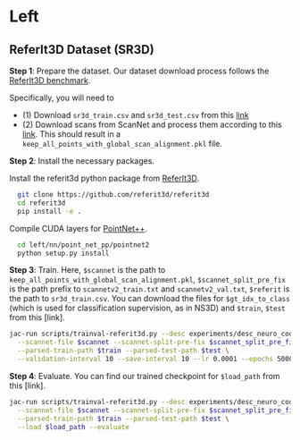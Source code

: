 # Left

## ReferIt3D Dataset (SR3D)

**Step 1**: Prepare the dataset. Our dataset download process follows the [ReferIt3D benchmark](https://github.com/referit3d/referit3d).

Specifically, you will need to
- (1) Download `sr3d_train.csv` and `sr3d_test.csv` from this [link](https://drive.google.com/drive/folders/1DS4uQq7fCmbJHeE-rEbO8G1-XatGEqNV)
- (2) Download scans from ScanNet and process them according to this [link](https://github.com/referit3d/referit3d/blob/eccv/referit3d/data/scannet/README.md). This should result in a `keep_all_points_with_global_scan_alignment.pkl` file.


**Step 2**: Install the necessary packages.


Install the referit3d python package from [ReferIt3D](https://github.com/referit3d/referit3d).
```bash
  git clone https://github.com/referit3d/referit3d
  cd referit3d
  pip install -e .
```

Compile CUDA layers for [PointNet++](http://arxiv.org/abs/1706.02413).
```bash
  cd left/nn/point_net_pp/pointnet2
  python setup.py install
```

**Step 3**: Train. Here, `$scannet` is the path to `keep_all_points_with_global_scan_alignment.pkl`, `$scannet_split_pre_fix` is the path prefix to `scannetv2_train.txt` and `scannetv2_val.txt`, `$referit` is the path to `sr3d_train.csv`. You can download the files for `$gt_idx_to_class` (which is used for classification supervision, as in NS3D) and `$train`, `$test` from this [link].

```bash
jac-run scripts/trainval-referit3d.py --desc experiments/desc_neuro_codex_referit3d.py \
  --scannet-file $scannet --scannet-split-pre-fix $scannet_split_pre_fix --referit3D-file $referit --gt-idx-to-class $gt_idx_to_class \
  --parsed-train-path $train --parsed-test-path $test \
  --validation-interval 10 --save-interval 10 --lr 0.0001 --epochs 5000

```

**Step 4**: Evaluate. You can find our trained checkpoint for `$load_path` from this [link].

```bash
jac-run scripts/trainval-referit3d.py --desc experiments/desc_neuro_codex_referit3d.py \
  --scannet-file $scannet --scannet-split-pre-fix $scannet_split_pre_fix --referit3D-file $referit --gt-idx-to-class $gt_idx_to_class \
  --parsed-train-path $train --parsed-test-path $test \
  --load $load_path --evaluate
```

